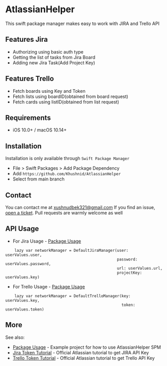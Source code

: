 # AtlassianHelper
This swift package manager makes easy to work with JIRA and Trello API

## Features Jira

* Authorizing using basic auth type
* Getting the list of tasks from Jira Board
* Adding new Jira Task(Add Project Key)

## Features Trello

* Fetch boards using Key and Token
* Fetch lists using boardID(obtained from board request)
* Fetch cards using listID(obtained from list request)


## Requirements

- iOS 10.0+ / macOS 10.14+
## Installation

Installation is only available through `Swift Package Manager`
- File > Swift Packages > Add Package Dependency
- Add `https://github.com/Khushnid/AtlassianHelper`
- Select from main branch

## Contact
You can contact me at <xushnudbek321@gmail.com> If you find an issue, [open a ticket](https://github.com/Khushnid/AtlassianHelper/issues/new). Pull requests are warmly welcome as well 

## API Usage

- For Jira Usage - [Package Usage](https://github.com/Khushnid/IntergrationJira)

```
    lazy var networkManager = DefaultJiraManager(user: userValues.user,
                                                 password: userValues.password,
                                                 url: userValues.url,
                                                 projectKey: userValues.key)
```

- For Trello Usage - [Package Usage](https://github.com/Khushnid/IntergrationJira)

```
    lazy var networkManager = DefaultTrelloManager(key: userValues.key,
                                                   token: userValues.token)
```


## More
See also:
* [Package Usage](https://github.com/Khushnid/IntergrationJira) - Example project for how to use AtlassianHelper SPM
* [Jira Token Tutorial](https://support.atlassian.com/atlassian-account/docs/manage-api-tokens-for-your-atlassian-account/) - Official Atlassian tutorial to get JIRA API Key
* [Trello Token Tutorial](https://developer.atlassian.com/cloud/trello/guides/rest-api/api-introduction/) - Official Atlassian tutorial to get Trello API Key

